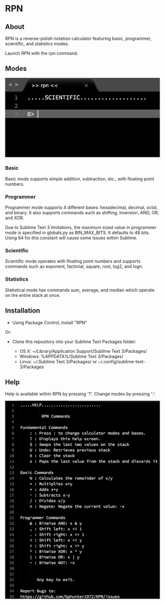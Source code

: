 # RPN

## About

RPN is a reverse-polish notation calculator featuring basic, programmer,
scientific, and statistics modes.

Launch RPN with the rpn command.

## Modes

![](/images/rpn.gif)

### Basic

Basic mode supports simple addition, subtraction, etc., with floating point
numbers.

### Programmer

Programmer mode supports 4 different bases: hexadecimal, decimal, octal, and
binary. It also supports commands such as shifting, inversion, AND, OR, and XOR.

Due to Sublime Text 3 limitations, the maximum sized value in programmer mode
is specified in globals.py as BIN_MAX_BITS. It defaults to 48 bits. Using 64
for this constant will cause some issues within Sublime.

### Scientific

Scientific mode operates with floating point numbers and supports commands
such as exponent, factorial, square, root, log2, and logn.

### Statistics

Statistical mode has commands sum, average, and median which operate on the
entire stack at once.

## Installation

* Using Package Control, install "RPN"

Or:

* Clone this repository into your Sublime Text Packages folder:

  * OS X: ~/Library/Application Support/Sublime Text 3/Packages/
  * Windows: %APPDATA%/Sublime Text 3/Packages/
  * Linux: ~/.Sublime Text 3/Packages/ or ~/.config/sublime-text-3/Packages

## Help

Help is available within RPN by pressing '?'. Change modes by pressing ':'.

![](/images/help.png)

